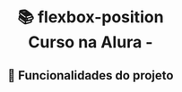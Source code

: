 <h1 align="center">
📚 flexbox-position<br/>
Curso na Alura - 
</h1>

<div align="center">

## 🔨 Funcionalidades do projeto


</div>
